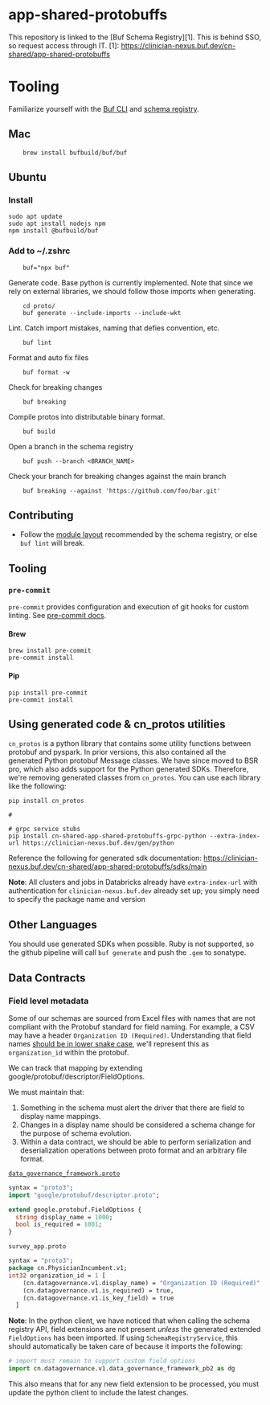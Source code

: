 # app-shared-protobuffs

This repository is linked to the [Buf Schema Registry][1]. This is behind SSO, so request access through IT.
[1]: https://clinician-nexus.buf.dev/cn-shared/app-shared-protobuffs

# Tooling

Familiarize yourself with the [Buf CLI][2] and [schema registry][3].

[2]: https://buf.build/docs/ecosystem/cli-overview
[3]: https://buf.build/docs/bsr/introduction

## Mac

        brew install bufbuild/buf/buf

## Ubuntu

### Install

```shell
sudo apt update
sudo apt install nodejs npm
npm install @bufbuild/buf
```

### Add to ~/.zshrc

        buf="npx buf"

Generate code. Base python is currently implemented. Note that since we rely on external libraries,
we should follow those imports when generating.

        cd proto/
        buf generate --include-imports --include-wkt

Lint. Catch import mistakes, naming that defies convention, etc.

        buf lint

Format and auto fix files

        buf format -w

Check for breaking changes

        buf breaking

Compile protos into distributable binary format.

        buf build

Open a branch in the schema registry

        buf push --branch <BRANCH_NAME>

Check your branch for breaking changes against the main branch

        buf breaking --against 'https://github.com/foo/bar.git'

## Contributing

- Follow the [module layout][4] recommended by the schema registry, or else
  `buf lint` will break.

[4]: https://buf.build/docs/bsr/module/configure#module-layout

## Tooling

### `pre-commit`

`pre-commit` provides configuration and execution of git hooks for custom
linting. See [pre-commit docs](https://pre-commit.com/).

#### Brew

```shell
brew install pre-commit
pre-commit install
```

#### Pip

```shell
pip install pre-commit
pre-commit install
```

## Using generated code & cn_protos utilities
`cn_protos` is a python library that contains some utility functions between protobuf and pyspark. In prior versions, this
also contained all the generated Python protobuf Message classes. We have since moved to BSR pro, which also adds support
for the Python generated SDKs. Therefore, we're removing generated classes from `cn_protos`. You can use each library like the following:

```shell
pip install cn_protos

# 

# grpc service stubs
pip install cn-shared-app-shared-protobuffs-grpc-python --extra-index-url https://clinician-nexus.buf.dev/gen/python
```

Reference the following for generated sdk documentation: https://clinician-nexus.buf.dev/cn-shared/app-shared-protobuffs/sdks/main

**Note**: All clusters and jobs in Databricks already have `extra-index-url` with authentication for `clinician-nexus.buf.dev` already
set up; you simply need to specify the package name and version


## Other Languages
You should use generated SDKs when possible. Ruby is not supported, so the github pipeline will call `buf generate` and push
the `.gem` to sonatype.



## Data Contracts

### Field level metadata

Some of our schemas are sourced from Excel files with names that are not
compliant with the Protobuf standard for field naming. For example, a CSV
may have a header `Organization ID (Required)`. Understanding that field
names [should be in lower snake case][5], we'll represent this as
`organization_id` within the protobuf.

We can track that mapping by extending google/protobuf/descriptor/FieldOptions.

We must maintain that:

1. Something in the schema must alert the driver that there are field to
   display name mappings.
2. Changes in a display name should be considered a schema change for the
   purpose of schema evolution.
3. Within a data contract, we should be able to perform serialization and
   deserialization operations between proto format and an arbitrary file format.

[5]: https://docs.confluent.io/platform/current/schema-registry/fundamentals/data-contracts.html#tags

[`data_governance_framework.proto`]()

```protobuf
syntax = "proto3";
import "google/protobuf/descriptor.proto";

extend google.protobuf.FieldOptions {
  string display_name = 1000;
  bool is_required = 1001;
}
```

`survey_app.proto`

```protobuf
syntax = "proto3";
package cn.PhysicianIncumbent.v1;
int32 organization_id = 1 [
    (cn.datagovernance.v1.display_name) = "Organization ID (Required)",
    (cn.datagovernance.v1.is_required) = true,
    (cn.datagovernance.v1.is_key_field) = true
  ]
```

**Note**: In the python client, we have noticed that when calling the
schema registry API, field extensions are not present _unless_ the generated
extended `FieldOptions` has been imported. If using `SchemaRegistryService`,
this should automatically be taken care of because it imports the following:

```python
# import must remain to support custom field options
import cn.datagovernance.v1.data_governance_framework_pb2 as dg
```

This also means that for any new field extension to be processed, you must
update the python client to include the latest changes.

